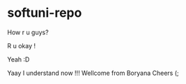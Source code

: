 # softuni-repo

How r u guys?

R u okay !

Yeah :D

Yaay I understand now !!! 
Wellcome from Boryana
Cheers (;